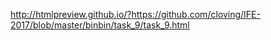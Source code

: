 http://htmlpreview.github.io/?https://github.com/cloving/IFE-2017/blob/master/binbin/task_9/task_9.html